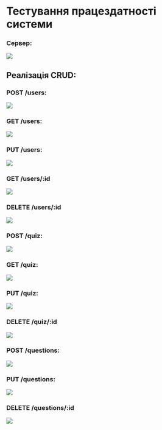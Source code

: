 # Тестування працездатності системи


### Сервер:

![](./media/startserver.png)

## Реалізація CRUD:

### POST /users:

![](./media/addUser.png)

### GET /users:

![](./media/getAllUsers.png)

### PUT /users:

![](./media/updateUser.png)

### GET /users/:id

![](./media/getUserById.png)

### DELETE /users/:id

![](./media/deleteUser.png)

### POST /quiz:

![](./media/addQuiz.png)

### GET /quiz:

![](./media/getQuizes.png)

### PUT /quiz:

![](./media/updateQuiz.png)

### DELETE /quiz/:id

![](./media/deleteUser.png)

### POST /questions:

![](./media/addQuestion.png)

### PUT /questions:

![](./media/updateQuestion.png)

### DELETE /questions/:id

![](./media/deleteQuestion.png)

